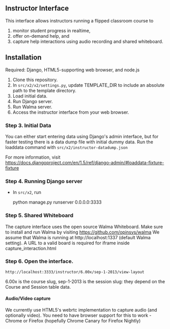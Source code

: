 ## Instructor Interface
This interface allows instructors running a flipped classroom course to 
1. monitor student progress in realtime, 
2. offer on-demand help, and 
3. capture help interactions using audio recording and shared whiteboard.

## Installation
Required: Django, HTML5-supporting web browser, and node.js

1. Clone this repository.
2. In `src/x2/x2/settings.py`, update TEMPLATE_DIR to include an absolute path to the template directory.
3. Load initial data.
4. Run Django server.
5. Run Walma server.
6. Access the instructor interface from your web browser.

### Step 3. Initial Data
You can either start entering data using Django's admin interface,
but for faster testing there is a data dump file with initial dummy data.
Run the loaddata command with `src/x2/instructor-datadump.json`

For more information, visit https://docs.djangoproject.com/en/1.5/ref/django-admin/#loaddata-fixture-fixture

### Step 4. Running Django server
* In `src/x2`, run 

    python manage.py runserver 0.0.0.0:3333

### Step 5. Shared Whiteboard
The capture interface uses the open source Walma Whiteboard.
Make sure to install and run Walma by visiting https://github.com/opinsys/walma
We assume that Walma is running at http://localhost:1337 (default Walma setting).
A URL to a valid board is required for iframe inside capture_interaction.html

### Step 6. Open the interface.
    http://localhost:3333/instructor/6.00x/sep-1-2013/view-layout

6.00x is the course slug, sep-1-2013 is the session slug: they depend on the Course and Session table data.

#### Audio/Video capture
We currently use HTML5's webrtc implementation to capture audio (and optionally video).
You need to have browser support for this to work - Chrome or Firefox (hopefully Chrome Canary for Firefox Nightly)

